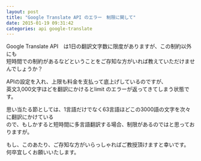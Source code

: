 ```yaml
---
layout: post
title: "Google Translate API のエラー　制限に関して"
date: 2015-01-19 09:31:42
categories: api google-translate
---
```

<p>Google Translate API　は1日の翻訳文字数に限度がありますが、この制約以外にも<br>
短時間での制約があるなどということをご存知な方がいれば教えていただけませんでしょうか？</p>

<p>APIの設定を入れ、上限も料金を支払って底上げしているのですが、<br>
英文3,000文字ほどを翻訳にかけるとlimit のエラーが返ってきてしまう状態です。</p>

<p>思い当たる節としては、1言語だけでなく63言語ほどこの3000語の文字を次々に翻訳にかけている<br>
ので、もしかすると短時間に多言語翻訳する場合、制限があるのではと思っておりますが。</p>

<p>もし、このあたり、ご存知な方がいらっしゃればご教授頂けますと幸いです。<br>
何卒宜しくお願いいたします。</p>
